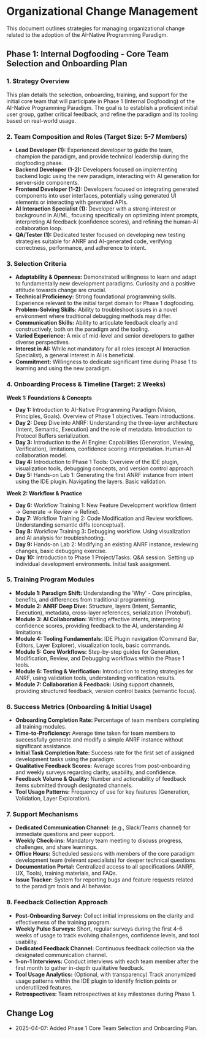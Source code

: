 # Organizational Change Management

This document outlines strategies for managing organizational change related to the adoption of the AI-Native Programming Paradigm.

## Phase 1: Internal Dogfooding - Core Team Selection and Onboarding Plan

### 1. Strategy Overview
This plan details the selection, onboarding, training, and support for the initial core team that will participate in Phase 1 (Internal Dogfooding) of the AI-Native Programming Paradigm. The goal is to establish a proficient initial user group, gather critical feedback, and refine the paradigm and its tooling based on real-world usage.

### 2. Team Composition and Roles (Target Size: 5-7 Members)
- **Lead Developer (1):** Experienced developer to guide the team, champion the paradigm, and provide technical leadership during the dogfooding phase.
- **Backend Developer (1-2):** Developers focused on implementing backend logic using the new paradigm, interacting with AI generation for server-side components.
- **Frontend Developer (1-2):** Developers focused on integrating generated components into user interfaces, potentially using generated UI elements or interacting with generated APIs.
- **AI Interaction Specialist (1):** Developer with a strong interest or background in AI/ML, focusing specifically on optimizing intent prompts, interpreting AI feedback (confidence scores), and refining the human-AI collaboration loop.
- **QA/Tester (1):** Dedicated tester focused on developing new testing strategies suitable for ANRF and AI-generated code, verifying correctness, performance, and adherence to intent.

### 3. Selection Criteria
- **Adaptability & Openness:** Demonstrated willingness to learn and adapt to fundamentally new development paradigms. Curiosity and a positive attitude towards change are crucial.
- **Technical Proficiency:** Strong foundational programming skills. Experience relevant to the initial target domain for Phase 1 dogfooding.
- **Problem-Solving Skills:** Ability to troubleshoot issues in a novel environment where traditional debugging methods may differ.
- **Communication Skills:** Ability to articulate feedback clearly and constructively, both on the paradigm and the tooling.
- **Varied Experience:** A mix of mid-level and senior developers to gather diverse perspectives.
- **Interest in AI:** While not mandatory for all roles (except AI Interaction Specialist), a general interest in AI is beneficial.
- **Commitment:** Willingness to dedicate significant time during Phase 1 to learning and using the new paradigm.

### 4. Onboarding Process & Timeline (Target: 2 Weeks)

**Week 1: Foundations & Concepts**
- **Day 1:** Introduction to AI-Native Programming Paradigm (Vision, Principles, Goals). Overview of Phase 1 objectives. Team introductions.
- **Day 2:** Deep Dive into ANRF: Understanding the three-layer architecture (Intent, Semantic, Execution) and the role of metadata. Introduction to Protocol Buffers serialization.
- **Day 3:** Introduction to the AI Engine: Capabilities (Generation, Viewing, Verification), limitations, confidence scoring interpretation. Human-AI collaboration model.
- **Day 4:** Introduction to Phase 1 Tools: Overview of the IDE plugin, visualization tools, debugging concepts, and version control approach.
- **Day 5:** Hands-on Lab 1: Generating the first ANRF instance from intent using the IDE plugin. Navigating the layers. Basic validation.

**Week 2: Workflow & Practice**
- **Day 6:** Workflow Training 1: New Feature Development workflow (Intent -> Generate -> Review -> Refine).
- **Day 7:** Workflow Training 2: Code Modification and Review workflows. Understanding semantic diffs (conceptual).
- **Day 8:** Workflow Training 3: Debugging workflow. Using visualization and AI analysis for troubleshooting.
- **Day 9:** Hands-on Lab 2: Modifying an existing ANRF instance, reviewing changes, basic debugging exercise.
- **Day 10:** Introduction to Phase 1 Project/Tasks. Q&A session. Setting up individual development environments. Initial task assignment.

### 5. Training Program Modules
- **Module 1: Paradigm Shift:** Understanding the 'Why' - Core principles, benefits, and differences from traditional programming.
- **Module 2: ANRF Deep Dive:** Structure, layers (Intent, Semantic, Execution), metadata, cross-layer references, serialization (Protobuf).
- **Module 3: AI Collaboration:** Writing effective intents, interpreting confidence scores, providing feedback to the AI, understanding AI limitations.
- **Module 4: Tooling Fundamentals:** IDE Plugin navigation (Command Bar, Editors, Layer Explorer), visualization tools, basic commands.
- **Module 5: Core Workflows:** Step-by-step guides for Generation, Modification, Review, and Debugging workflows within the Phase 1 tools.
- **Module 6: Testing & Verification:** Introduction to testing strategies for ANRF, using validation tools, understanding verification results.
- **Module 7: Collaboration & Feedback:** Using support channels, providing structured feedback, version control basics (semantic focus).

### 6. Success Metrics (Onboarding & Initial Usage)
- **Onboarding Completion Rate:** Percentage of team members completing all training modules.
- **Time-to-Proficiency:** Average time taken for team members to successfully generate and modify a simple ANRF instance without significant assistance.
- **Initial Task Completion Rate:** Success rate for the first set of assigned development tasks using the paradigm.
- **Qualitative Feedback Scores:** Average scores from post-onboarding and weekly surveys regarding clarity, usability, and confidence.
- **Feedback Volume & Quality:** Number and actionability of feedback items submitted through designated channels.
- **Tool Usage Patterns:** Frequency of use for key features (Generation, Validation, Layer Exploration).

### 7. Support Mechanisms
- **Dedicated Communication Channel:** (e.g., Slack/Teams channel) for immediate questions and peer support.
- **Weekly Check-ins:** Mandatory team meeting to discuss progress, challenges, and share learnings.
- **Office Hours:** Scheduled sessions with members of the core paradigm development team (relevant specialists) for deeper technical questions.
- **Documentation Portal:** Centralized access to all specifications (ANRF, UX, Tools), training materials, and FAQs.
- **Issue Tracker:** System for reporting bugs and feature requests related to the paradigm tools and AI behavior.

### 8. Feedback Collection Approach
- **Post-Onboarding Survey:** Collect initial impressions on the clarity and effectiveness of the training program.
- **Weekly Pulse Surveys:** Short, regular surveys during the first 4-6 weeks of usage to track evolving challenges, confidence levels, and tool usability.
- **Dedicated Feedback Channel:** Continuous feedback collection via the designated communication channel.
- **1-on-1 Interviews:** Conduct interviews with each team member after the first month to gather in-depth qualitative feedback.
- **Tool Usage Analytics:** (Optional, with transparency) Track anonymized usage patterns within the IDE plugin to identify friction points or underutilized features.
- **Retrospectives:** Team retrospectives at key milestones during Phase 1.

## Change Log
- 2025-04-07: Added Phase 1 Core Team Selection and Onboarding Plan.